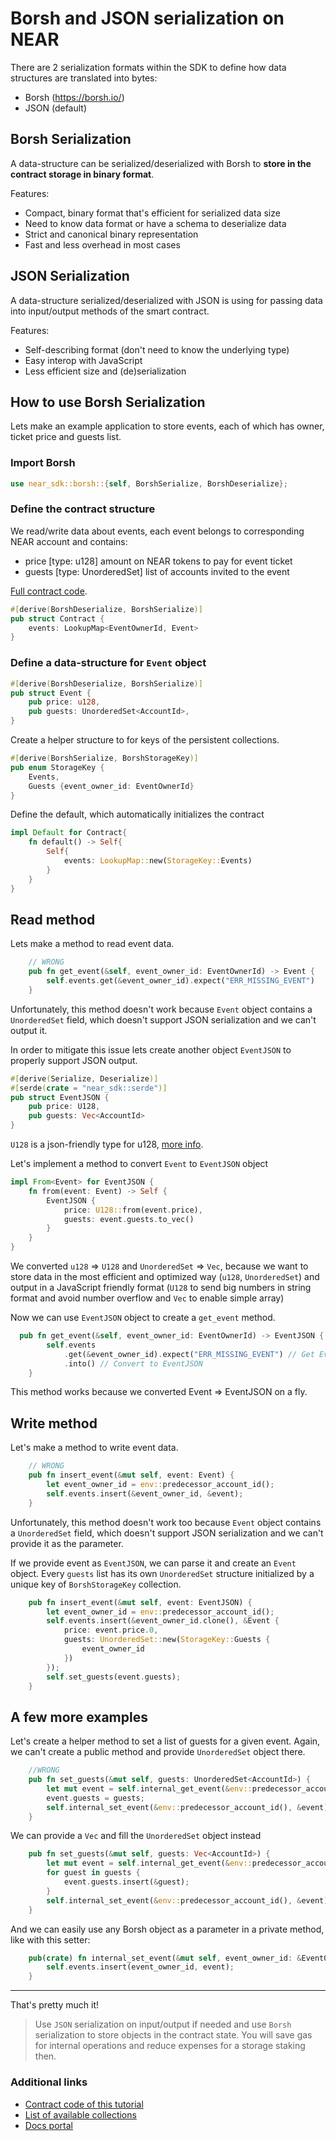 # Borsh and JSON serialization on NEAR 

There are 2 serialization formats within the SDK to define how data structures are translated into bytes:

- Borsh (https://borsh.io/) 
- JSON (default)

## Borsh Serialization

A data-structure can be serialized/deserialized with Borsh to **store in the contract storage in binary format**.
 
Features:
  - Compact, binary format that's efficient for serialized data size
  - Need to know data format or have a schema to deserialize data
  - Strict and canonical binary representation
  - Fast and less overhead in most cases

## JSON Serialization

A data-structure serialized/deserialized with JSON is using for passing data into input/output methods of the smart contract.

Features:
 - Self-describing format (don't need to know the underlying type)
 - Easy interop with JavaScript
 - Less efficient size and (de)serialization


## How to use Borsh Serialization

Lets make an example application to store events, each of which has owner, ticket price and guests list.

### Import Borsh
```rust
use near_sdk::borsh::{self, BorshSerialize, BorshDeserialize};
```

### Define the contract structure

We read/write data about events, each event belongs to corresponding NEAR account and contains:
 - price [type: u128] amount on NEAR tokens to pay for event ticket
 - guests [type: UnorderedSet] list of accounts invited to the event

[Full contract code](contract/src/lib.rs).

```rust
#[derive(BorshDeserialize, BorshSerialize)]
pub struct Contract {
    events: LookupMap<EventOwnerId, Event>
}
```

### Define a data-structure for `Event` object

```rust
#[derive(BorshDeserialize, BorshSerialize)]
pub struct Event {
    pub price: u128,
    pub guests: UnorderedSet<AccountId>,
}
```

Create a helper structure to for keys of the persistent collections.

```rust
#[derive(BorshSerialize, BorshStorageKey)]
pub enum StorageKey {
    Events,
    Guests {event_owner_id: EventOwnerId}
}
```

Define the default, which automatically initializes the contract

```rust
impl Default for Contract{
    fn default() -> Self{
        Self{
            events: LookupMap::new(StorageKey::Events)
        }
    }
}
```

## Read method

Lets make a method to read event data.

```rust
    // WRONG
    pub fn get_event(&self, event_owner_id: EventOwnerId) -> Event {
        self.events.get(&event_owner_id).expect("ERR_MISSING_EVENT")
    }
```

Unfortunately, this method doesn't work because `Event` object contains a `UnorderedSet` field,
which doesn't support JSON serialization and we can't output it.

In order to mitigate this issue lets create another object `EventJSON` to properly support
JSON output.

```rust
#[derive(Serialize, Deserialize)]
#[serde(crate = "near_sdk::serde")]
pub struct EventJSON {
    pub price: U128,
    pub guests: Vec<AccountId>
}
```

`U128` is a json-friendly type for u128, [more info](https://docs.rs/near-sdk/latest/near_sdk/json_types/struct.U128.html).

Let's implement a method to convert `Event` to `EventJSON` object

```rust 
impl From<Event> for EventJSON {
    fn from(event: Event) -> Self {
        EventJSON {
            price: U128::from(event.price),
            guests: event.guests.to_vec()
        }
    }
}
```

We converted `u128` => `U128` and `UnorderedSet` => `Vec`, because we want to store data in the most 
efficient and optimized way (`u128`, `UnorderedSet`) and output in a JavaScript friendly format (`U128` to send big 
numbers in string format and avoid number overflow and `Vec` to enable simple array)

Now we can use `EventJSON` object to create a `get_event` method.

```rust
  pub fn get_event(&self, event_owner_id: EventOwnerId) -> EventJSON {
        self.events
            .get(&event_owner_id).expect("ERR_MISSING_EVENT") // Get Event
            .into() // Convert to EventJSON
    }
```

This method works because we converted Event => EventJSON on a fly.

## Write method

Let's make a method to write event data.

```rust
    // WRONG 
    pub fn insert_event(&mut self, event: Event) {
        let event_owner_id = env::predecessor_account_id();
        self.events.insert(&event_owner_id, &event);
    }
```

Unfortunately, this method doesn't work too because `Event` object contains a `UnorderedSet` field, which doesn't support 
JSON serialization and we can't provide it as the parameter.

If we provide event as `EventJSON`, we can parse it and create an `Event` object. 
Every `guests` list has its own `UnorderedSet` structure initialized by a unique key of `BorshStorageKey` collection.

```rust    
    pub fn insert_event(&mut self, event: EventJSON) {
        let event_owner_id = env::predecessor_account_id();
        self.events.insert(&event_owner_id.clone(), &Event {
            price: event.price.0,
            guests: UnorderedSet::new(StorageKey::Guests {
                event_owner_id
            })
        });
        self.set_guests(event.guests);
    }
```

## A few more examples

Let's create a helper method to set a list of guests for a given event. 
Again, we can't create a public method and provide `UnorderedSet` object there.

```rust
    //WRONG
    pub fn set_guests(&mut self, guests: UnorderedSet<AccountId>) {
        let mut event = self.internal_get_event(&env::predecessor_account_id());
        event.guests = guests;
        self.internal_set_event(&env::predecessor_account_id(), &event);
    }
   ```
     
We can provide a `Vec` and fill the `UnorderedSet` object instead
```rust
    pub fn set_guests(&mut self, guests: Vec<AccountId>) {
        let mut event = self.internal_get_event(&env::predecessor_account_id());
        for guest in guests {
            event.guests.insert(&guest);
        }
        self.internal_set_event(&env::predecessor_account_id(), &event);
    }
```

And we can easily use any Borsh object as a parameter in a private method, like with this setter:

```rust
    pub(crate) fn internal_set_event(&mut self, event_owner_id: &EventOwnerId, event: &Event) {
        self.events.insert(event_owner_id, event);
    }
```    

---

That's pretty much it!

> Use `JSON` serialization on input/output if needed and use `Borsh` serialization to store objects
in the contract state. You will save gas for internal operations and reduce expenses for a storage staking then.

### Additional links

- [Contract code of this tutorial](contract/src/lib.rs)
- [List of available collections](https://docs.rs/near-sdk/latest/near_sdk/collections/#structs)
- [Docs portal](https://docs.near.org)
  
